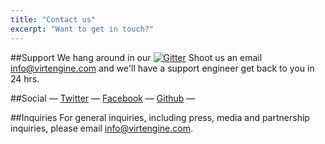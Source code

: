 ```yaml
---
title: "Contact us"
excerpt: "Want to get in touch?"
---
```

##Support
We hang around in our  [![Gitter](https://badges.gitter.im/megamsys/vertice.svg)](https://gitter.im/megamsys/vertice?utm_source=badge&utm_medium=badge&utm_campaign=pr-badge)
Shoot us an email [info@virtengine.com](mailto:info@virtengine.com) and we'll have a support engineer get back to you in 24 hrs.

##Social
— [Twitter](http://twitter.com/megamsys) — [Facebook](http://facebook.com/megamsys) — [Github](http://github.com/megamsys) —

##Inquiries
For general inquiries, including press, media and partnership inquiries, please email [info@virtengine.com](mailto:info@virtengine.com).